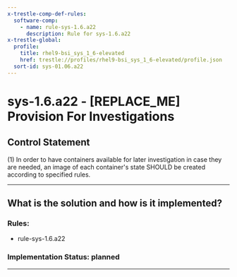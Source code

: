 ```yaml
---
x-trestle-comp-def-rules:
  software-comp:
    - name: rule-sys-1.6.a22
      description: Rule for sys-1.6.a22
x-trestle-global:
  profile:
    title: rhel9-bsi_sys_1_6-elevated
    href: trestle://profiles/rhel9-bsi_sys_1_6-elevated/profile.json
  sort-id: sys-01.06.a22
---
```


# sys-1.6.a22 - \[REPLACE_ME\] Provision For Investigations

## Control Statement

(1) In order to have containers available for later investigation in case they are needed, an image of each container's state SHOULD be created according to specified rules.

______________________________________________________________________

## What is the solution and how is it implemented?

<!-- For implementation status enter one of: implemented, partial, planned, alternative, not-applicable -->

<!-- Note that the list of rules under ### Rules: is read-only and changes will not be captured after assembly to JSON -->

<!-- Add control implementation description here for control: sys-1.6.a22 -->

### Rules:

  - rule-sys-1.6.a22

### Implementation Status: planned

______________________________________________________________________
